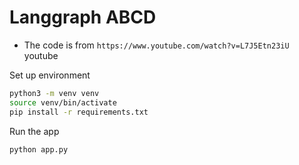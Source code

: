 # Langgraph ABCD 


- The code is from `https://www.youtube.com/watch?v=L7J5Etn23iU` youtube 


Set up environment

```bash 
python3 -m venv venv
source venv/bin/activate
pip install -r requirements.txt
```

Run the app
```bash
python app.py
``` 
